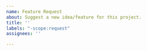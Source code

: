 ```yaml
---
name: Feature Request
about: Suggest a new idea/feature for this project.
title: ''
labels: "-scope:request"
assignees: ''

---
```



